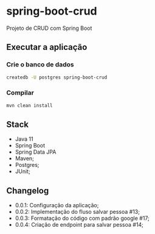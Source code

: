 # spring-boot-crud
Projeto de CRUD com Spring Boot

## Executar a aplicação
### Crie o banco de dados
```bash
createdb -U postgres spring-boot-crud
```
### Compilar
```bash
mvn clean install
```

## Stack
* Java 11
* Spring Boot
* Spring Data JPA
* Maven;
* Postgres;
* JUnit;

## Changelog
- 0.0.1: Configuração da aplicação;
- 0.0.2: Implementação do fluso salvar pessoa #13;
- 0.0.3: Formatação do código com padrão google #17;
- 0.0.4: Criação de endpoint para salvar pessoa #14;
